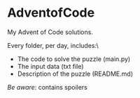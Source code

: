 # AdventofCode
My Advent of Code solutions.

Every folder, per day, includes:\
* The code to solve the puzzle (main.py)
* The input data (txt file)
* Description of the puzzle (README.md)

*Be aware*: contains spoilers
